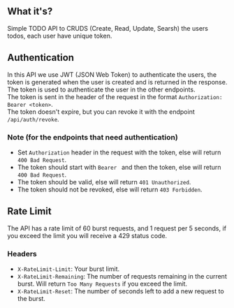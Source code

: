 ## What it's?
<!-- What it is the RESTful todo api -->
Simple TODO API to CRUDS (Create, Read, Update, Searsh) the users todos, each user have unique token.

## Authentication
<!-- How to authenticate -->
In this API we use JWT (JSON Web Token) to authenticate the users, the token is generated when the user is created and is returned in the response. The token is used to authenticate the user in the other endpoints.<br>
The token is sent in the header of the request in the format `Authorization: Bearer <token>`.<br>
The token doesn't expire, but you can revoke it with the endpoint `/api/auth/revoke`.

### Note (for the endpoints that need authentication)

- Set `Authorization` header in the request with the token, else will return `400 Bad Request`.
- The token should start with `Bearer ` and then the token, else will return `400 Bad Request`.
- The token should be valid, else will return `401 Unauthorized`.
- The token should not be revoked, else will return `403 Forbidden`.

## Rate Limit
<!-- How the ratelimit work in the API -->
The API has a rate limit of 60 burst requests, and 1 request per 5 seconds, if you exceed the limit you will receive a 429 status code.

### Headers
<!-- The ratelimit headers -->

- `X-RateLimit-Limit`: Your burst limit.
- `X-RateLimit-Remaining`: The number of requests remaining in the current burst. Will return `Too Many Requests` if you exceed the limit.
- `X-RateLimit-Reset`: The number of seconds left to add a new request to the burst.
